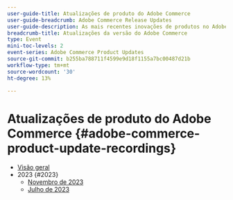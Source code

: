 ```yaml
---
user-guide-title: Atualizações de produto do Adobe Commerce
user-guide-breadcrumb: Adobe Commerce Release Updates
user-guide-description: As mais recentes inovações de produtos no Adobe Commerce, apresentadas pela equipe de produtos da Adobe Commerce.
breadcrumb-title: Atualizações da versão do Adobe Commerce
type: Event
mini-toc-levels: 2
event-series: Adobe Commerce Product Updates
source-git-commit: b255ba788711f4599e9d18f1155a7bc00487d21b
workflow-type: tm+mt
source-wordcount: '30'
ht-degree: 13%

---
```



# Atualizações de produto do Adobe Commerce {#adobe-commerce-product-update-recordings}

+ [Visão geral](overview.md)
+ 2023 {#2023}
   + [Novembro de 2023](2023/nov2023.md)
   + [Julho de 2023](2023/july2023.md)
